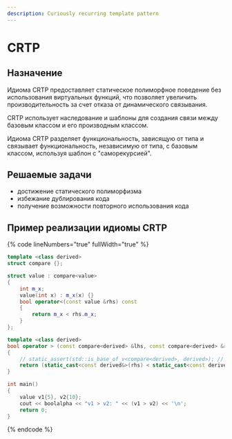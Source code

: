 ```yaml
---
description: Curiously recurring template pattern
---
```


# CRTP

## Назначение

Идиома CRTP предоставляет статическое полиморфное поведение без использования виртуальных функций, что позволяет увеличить производительность за счет отказа от динамического связывания.

CRTP использует наследование и шаблоны для создания связи между базовым классом и его производным классом.

Идиома CRTP разделяет функциональность, зависящую от типа и связывает функциональность, независимую от типа, с базовым классом, используя шаблон с "саморекурсией".&#x20;

## Решаемые задачи

* достижение статического полиморфизма
* избежание дублирования кода
* получение возможности повторного использования кода

## Пример реализации идиомы CRTP&#x20;

{% code lineNumbers="true" fullWidth="true" %}
```cpp
template <class derived>
struct compare {};

struct value : compare<value> 
{
    int m_x;
    value(int x) : m_x(x) {}
    bool operator<(const value &rhs) const 
    { 
        return m_x < rhs.m_x; 
    }
};

template <class derived>
bool operator > (const compare<derived> &lhs, const compare<derived> &rhs) 
{
    // static_assert(std::is_base_of_v<compare<derived>, derived>); // Безопасность времени компиляции
    return (static_cast<const derived&>(rhs) < static_cast<const derived&>(lhs));
}

int main() 
{
    value v1{5}, v2{10};
    cout << boolalpha << "v1 > v2: " << (v1 > v2) << '\n';
    return 0;
}
```
{% endcode %}
